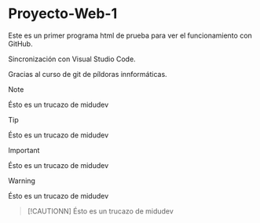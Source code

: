 # Proyecto-Web-1

Este es un primer programa html de prueba para ver el funcionamiento con GitHub.

Sincronización con Visual Studio Code.

Gracias al curso de git de píldoras innformáticas.

> [!NOTE]
> Ésto es un trucazo de midudev

> [!TIP]
> Ésto es un trucazo de midudev

> [!IMPORTANT]
> Ésto es un trucazo de midudev

> [!WARNING]
> Ésto es un trucazo de midudev

> [!CAUTIONN]
> Ésto es un trucazo de midudev

